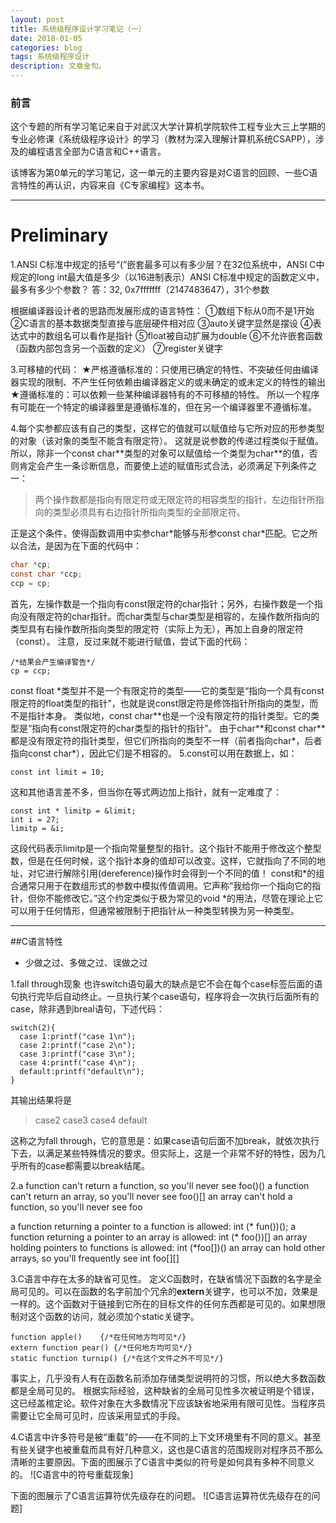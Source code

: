 ```yaml
---
layout: post
title: 系统级程序设计学习笔记（一）
date: 2018-01-05
categories: blog
tags: 系统级程序设计
description: 文章金句。
---
```

### 前言

这个专题的所有学习笔记来自于对武汉大学计算机学院软件工程专业大三上学期的专业必修课《系统级程序设计》的学习（教材为深入理解计算机系统CSAPP），涉及的编程语言全部为C语言和C++语言。

该博客为第0单元的学习笔记，这一单元的主要内容是对C语言的回顾、一些C语言特性的再认识，内容来自《C专家编程》这本书。

-------------------
Preliminary
====

1.ANSI C标准中规定的括号“(”嵌套最多可以有多少层？在32位系统中，ANSI C中规定的long int最大值是多少（以16进制表示）ANSI C标准中规定的函数定义中，最多有多少个参数？
答：32,  0x7fffffff（2147483647），31个参数

根据编译器设计者的思路而发展形成的语言特性：
①数组下标从0而不是1开始<br>
②C语言的基本数据类型直接与底层硬件相对应
③auto关键字显然是摆设
④表达式中的数组名可以看作是指针
⑤float被自动扩展为double
⑥不允许嵌套函数（函数内部包含另一个函数的定义）
⑦register关键字

3.可移植的代码：
★严格遵循标准的：只使用已确定的特性、不突破任何由编译器实现的限制、不产生任何依赖由编译器定义的或未确定的或未定义的特性的输出
★遵循标准的：可以依赖一些某种编译器特有的不可移植的特性。
所以一个程序有可能在一个特定的编译器里是遵循标准的，但在另一个编译器里不遵循标准。

4.每个实参都应该有自己的类型，这样它的值就可以赋值给与它所对应的形参类型的对象（该对象的类型不能含有限定符）。
这就是说参数的传递过程类似于赋值。
所以，除非一个const char\*\*类型的对象可以赋值给一个类型为char\*\*的值，否则肯定会产生一条诊断信息，而要使上述的赋值形式合法，必须满足下列条件之一：
>两个操作数都是指向有限定符或无限定符的相容类型的指针，左边指针所指向的类型必须具有右边指针所指向类型的全部限定符。

正是这个条件，使得函数调用中实参char\*能够与形参const char\*匹配。它之所以合法，是因为在下面的代码中：
```C
char *cp;
const char *ccp;
ccp = cp;
```
首先，左操作数是一个指向有const限定符的char指针；另外，右操作数是一个指向没有限定符的char指针。而char类型与char类型是相容的，左操作数所指向的类型具有右操作数所指向类型的限定符（实际上为无），再加上自身的限定符（const）。
注意，反过来就不能进行赋值，尝试下面的代码：
```
/*结果会产生编译警告*/
cp = ccp;	
```

const float \*类型并不是一个有限定符的类型——它的类型是“指向一个具有const限定符的float类型的指针”，也就是说const限定符是修饰指针所指向的类型，而不是指针本身。
类似地，const char**也是一个没有限定符的指针类型。它的类型是“指向有const限定符的char类型的指针的指针”。
由于char\*\*和const char\*\*都是没有限定符的指针类型，但它们所指向的类型不一样（前者指向char\*，后者指向const char\*），因此它们是不相容的。
5.const可以用在数据上，如：
```
const int limit = 10;
```
这和其他语言差不多，但当你在等式两边加上指针，就有一定难度了：
```
const int * limitp = &limit;
int i = 27;
limitp = &i; 
```
这段代码表示limitp是一个指向常量整型的指针。这个指针不能用于修改这个整型数，但是在任何时候，这个指针本身的值却可以改变。这样，它就指向了不同的地址，对它进行解除引用(dereference)操作时会得到一个不同的值！
const和\*的组合通常只用于在数组形式的参数中模拟传值调用。它声称“我给你一个指向它的指针，但你不能修改它。”这个约定类似于极为常见的void \*的用法，尽管在理论上它可以用于任何情形，但通常被限制于把指针从一种类型转换为另一种类型。

-------------------
##C语言特性

- 少做之过、多做之过、误做之过

1.fall through现象
也许switch语句最大的缺点是它不会在每个case标签后面的语句执行完毕后自动终止。一旦执行某个case语句，程序将会一次执行后面所有的case，除非遇到breal语句，下述代码：
```
switch(2){
  case 1:printf("case 1\n");
  case 2:printf("case 2\n");
  case 3:printf("case 3\n");
  case 4:printf("case 4\n");
  default:printf("default\n");
}
```
其输出结果将是
>case2
>case3
>case4
>default

这称之为fall through，它的意思是：如果case语句后面不加break，就依次执行下去，以满足某些特殊情况的要求。但实际上，这是一个非常不好的特性，因为几乎所有的case都需要以break结尾。

2.a function can't return a function, so you'll never see foo()() 
a function can't return an array, so you'll never see foo()[] 
an array can't hold a function, so you'll never see foo[]()

a function returning a pointer to a function is allowed: int (* fun())(); 
a function returning a pointer to an array is allowed: int (* foo())[] 
an array holding pointers to functions is allowed: int (*foo[])() 
an array can hold other arrays, so you'll frequently see int foo[][]

3.C语言中存在太多的缺省可见性。
定义C函数时，在缺省情况下函数的名字是全局可见的。可以在函数的名字前加个冗余的**extern**关键字，也可以不加，效果是一样的。这个函数对于链接到它所在的目标文件的任何东西都是可见的。如果想限制对这个函数的访问，就必须加个static关键字。
```
function apple() 	{/*在任何地方均可见*/}
extern function pear() {/*任何地方均可见*/}
static function turnip() {/*在这个文件之外不可见*/}
```
事实上，几乎没有人有在函数名前添加存储类型说明符的习惯，所以绝大多数函数都是全局可见的。
根据实际经验，这种缺省的全局可见性多次被证明是个错误，这已经盖棺定论。软件对象在大多数情况下应该缺省地采用有限可见性。当程序员需要让它全局可见时，应该采用显式的手段。

4.C语言中许多符号是被“重载”的——在不同的上下文环境里有不同的意义。甚至有些关键字也被重载而具有好几种意义，这也是C语言的范围规则对程序员不那么清晰的主要原因。下面的图展示了C语言中类似的符号是如何具有多种不同意义的。
![C语言中的符号重载现象]

下面的图展示了C语言运算符优先级存在的问题。
![C语言运算符优先级存在的问题]

